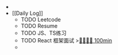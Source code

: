 -
- [[Daily Log]]
	- TODO Leetcode
	- TODO Resume
	- TODO JS、TS练习
	- TODO React 框架面试 >[🍅🍅🍅🍅 100min](#agenda-pomo://?t=f-1692157418293-1500%2Cf-1692174575072-1500%2Cf-1692177391447-1500%2Cf-1692180373881-1500)
	-